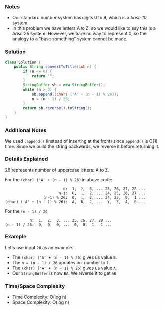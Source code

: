 ### Notes

- Our standard number system has digits 0 to 9, which is a _base 10_ system.
- In this problem we have letters A to Z, so we would like to say this is a _base 26_ system. However,  we have no way to represent 0, so the analogy to a "base something" system cannot be made.

### Solution

```java
class Solution {
    public String convertToTitle(int n) {
        if (n <= 0) {
            return "";
        }
        StringBuffer sb = new StringBuffer();        
        while (n > 0) {
            sb.append((char) ('A' + (n - 1) % 26));
            n = (n - 1) / 26;
        }
        return sb.reverse().toString();
    }
}
```

### Additional Notes

We used `.append()` (instead of inserting at the front) since `append()` is O(1) time. Since we build the string backwards, we reverse it before returning it.

### Details Explained

26 represents number of uppercase letters: A to Z.

For the `(char) ('A' + (n - 1) % 26)` in above code:

```
                          n:  1,  2,  3, ... 25, 26, 27, 28 ...
                        n-1:  0,  1,  2, ... 24, 25, 26, 27 ...
                 (n-1) % 26:  0,  1,  2, ... 24, 25,  0,  1 ...
(char) ('A' + (n - 1) % 26):  A,  B,  C, ...  Y,  Z,  A,  B ...
```

For the `(n - 1) / 26`

```
           n:  1,  2,  3, ... 25, 26, 27, 28 ...
(n - 1) / 26:  0,  0,  0, ...  0,  0,  1,  1 ...
```

### Example

Let's use input `28` as an example.

- The `(char) ('A' + (n - 1) % 26)` gives us value `B`.
- The `n = (n - 1) / 26` updates our number to `1`.
- The `(char) ('A' + (n - 1) % 26)` gives us value `A`.
- Our `StringBuffer` is now `BA`. We reverse it to get `AB`

### Time/Space Complexity

-  Time Complexity: O(log n)
- Space Complexity: O(log n)
